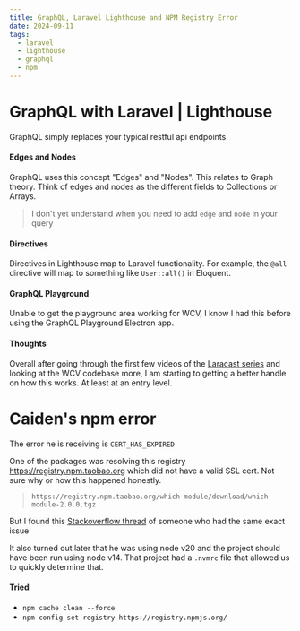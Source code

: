 ```yaml
---
title: GraphQL, Laravel Lighthouse and NPM Registry Error
date: 2024-09-11
tags:
  - laravel
  - lighthouse
  - graphql
  - npm
---
```

# GraphQL with Laravel | Lighthouse
GraphQL simply replaces your typical restful api endpoints 
#### Edges and Nodes
GraphQL uses this concept "Edges" and "Nodes". This relates to Graph theory. Think of edges and nodes as the different fields to Collections or Arrays. 

> I don't yet understand when you need to add `edge` and `node` in your query 
#### Directives
Directives in Lighthouse map to Laravel functionality. For example, the `@all` directive will map to something like `User::all()` in Eloquent. 
#### GraphQL Playground
Unable to get the playground area working for WCV, I know I had this before using the GraphQL Playground Electron app.
#### Thoughts
Overall after going through the first few videos of the [Laracast series](https://laracasts.com/series/graphql-with-laravel-and-vue) and looking at the WCV codebase more, I am starting to getting a better handle on how this works. At least at an entry level. 
# Caiden's npm error
The error he is receiving is `CERT_HAS_EXPIRED`

One of the packages was resolving this registry https://registry.npm.taobao.org which did not have a valid SSL cert. Not sure why or how this happened honestly.
> `https://registry.npm.taobao.org/which-module/download/which-module-2.0.0.tgz`

But I found this [Stackoverflow thread](https://stackoverflow.com/a/64792062) of someone who had the same exact issue

It also turned out later that he was using node v20 and the project should have been run using node v14. That project had a `.nvmrc` file that allowed us to quickly determine that. 
#### Tried
- `npm cache clean --force`
- `npm config set registry https://registry.npmjs.org/`

